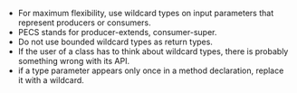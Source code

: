 * For maximum flexibility, use wildcard types on input parameters that represent producers or consumers. 
* PECS stands for producer-extends, consumer-super.
* Do not use bounded wildcard types as return types.
* If the user of a class has to think about wildcard types, there is probably something wrong with its API.
* if a type parameter appears only once in a method declaration, replace it with a wildcard.
